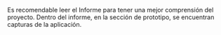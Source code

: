  Es recomendable leer el Informe para tener una mejor comprensión del proyecto.
 Dentro del informe, en la sección de prototipo, se encuentran capturas de la aplicación.
